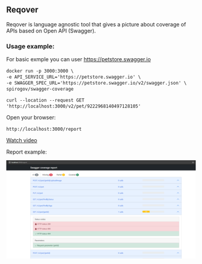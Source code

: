 ## Reqover

Reqover is language agnostic tool that gives a picture about coverage of APIs based on Open API (Swagger).

### Usage example:

For basic exmple you can user https://petstore.swagger.io

```
docker run -p 3000:3000 \
-e API_SERVICE_URL='https://petstore.swagger.io' \
-e SWAGGER_SPEC_URL='https://petstore.swagger.io/v2/swagger.json' \
spirogov/swagger-coverage
```

```
curl --location --request GET 'http://localhost:3000/v2/pet/9222968140497128105'
```

Open your browser:

```
http://localhost:3000/report
```

[Watch video](http://www.youtube.com/watch?v=YlAOJg_WGr4)

Report example:

![Swagger Coverage Report](.github/cov.png)



